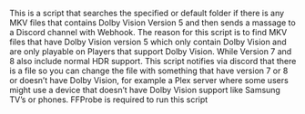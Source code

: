 This is a script that searches the specified or default folder if there is any MKV files that contains Dolby Vision Version 5 and then sends a massage to a Discord channel with Webhook. The reason for this script is to find MKV files that have Dolby Vision version 5 which only contain Dolby Vision and are only playable on Players that support Dolby Vision. While Version 7 and 8 also include normal HDR support. This script notifies via discord that there is a file so you can change the file with something that have version 7 or 8 or doesn’t have Dolby Vision, for example a Plex server where some users might use a device that doesn’t have Dolby Vision support like Samsung TV’s or phones.
FFProbe is required to run this script
